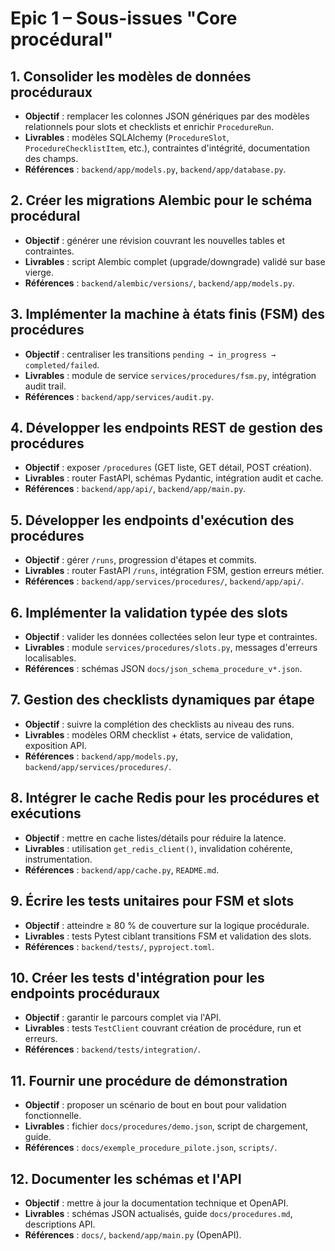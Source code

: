 # Epic 1 – Sous-issues "Core procédural"

## 1. Consolider les modèles de données procéduraux
- **Objectif** : remplacer les colonnes JSON génériques par des modèles relationnels pour slots et checklists et enrichir `ProcedureRun`.
- **Livrables** : modèles SQLAlchemy (`ProcedureSlot`, `ProcedureChecklistItem`, etc.), contraintes d'intégrité, documentation des champs.
- **Références** : `backend/app/models.py`, `backend/app/database.py`.

## 2. Créer les migrations Alembic pour le schéma procédural
- **Objectif** : générer une révision couvrant les nouvelles tables et contraintes.
- **Livrables** : script Alembic complet (upgrade/downgrade) validé sur base vierge.
- **Références** : `backend/alembic/versions/`, `backend/app/models.py`.

## 3. Implémenter la machine à états finis (FSM) des procédures
- **Objectif** : centraliser les transitions `pending → in_progress → completed/failed`.
- **Livrables** : module de service `services/procedures/fsm.py`, intégration audit trail.
- **Références** : `backend/app/services/audit.py`.

## 4. Développer les endpoints REST de gestion des procédures
- **Objectif** : exposer `/procedures` (GET liste, GET détail, POST création).
- **Livrables** : router FastAPI, schémas Pydantic, intégration audit et cache.
- **Références** : `backend/app/api/`, `backend/app/main.py`.

## 5. Développer les endpoints d'exécution des procédures
- **Objectif** : gérer `/runs`, progression d'étapes et commits.
- **Livrables** : router FastAPI `/runs`, intégration FSM, gestion erreurs métier.
- **Références** : `backend/app/services/procedures/`, `backend/app/api/`.

## 6. Implémenter la validation typée des slots
- **Objectif** : valider les données collectées selon leur type et contraintes.
- **Livrables** : module `services/procedures/slots.py`, messages d'erreurs localisables.
- **Références** : schémas JSON `docs/json_schema_procedure_v*.json`.

## 7. Gestion des checklists dynamiques par étape
- **Objectif** : suivre la complétion des checklists au niveau des runs.
- **Livrables** : modèles ORM checklist + états, service de validation, exposition API.
- **Références** : `backend/app/models.py`, `backend/app/services/procedures/`.

## 8. Intégrer le cache Redis pour les procédures et exécutions
- **Objectif** : mettre en cache listes/détails pour réduire la latence.
- **Livrables** : utilisation `get_redis_client()`, invalidation cohérente, instrumentation.
- **Références** : `backend/app/cache.py`, `README.md`.

## 9. Écrire les tests unitaires pour FSM et slots
- **Objectif** : atteindre ≥ 80 % de couverture sur la logique procédurale.
- **Livrables** : tests Pytest ciblant transitions FSM et validation des slots.
- **Références** : `backend/tests/`, `pyproject.toml`.

## 10. Créer les tests d'intégration pour les endpoints procéduraux
- **Objectif** : garantir le parcours complet via l'API.
- **Livrables** : tests `TestClient` couvrant création de procédure, run et erreurs.
- **Références** : `backend/tests/integration/`.

## 11. Fournir une procédure de démonstration
- **Objectif** : proposer un scénario de bout en bout pour validation fonctionnelle.
- **Livrables** : fichier `docs/procedures/demo.json`, script de chargement, guide.
- **Références** : `docs/exemple_procedure_pilote.json`, `scripts/`.

## 12. Documenter les schémas et l'API
- **Objectif** : mettre à jour la documentation technique et OpenAPI.
- **Livrables** : schémas JSON actualisés, guide `docs/procedures.md`, descriptions API.
- **Références** : `docs/`, `backend/app/main.py` (OpenAPI).
